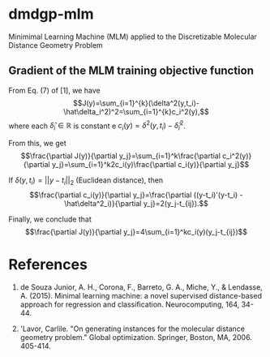 # dmdgp-mlm
Minimimal Learning Machine (MLM) applied to the Discretizable Molecular Distance Geometry Problem

## Gradient of the MLM training objective function 
From Eq. (7) of [1], we have
$$J(y)=\sum_{i=1}^{k}(\delta^2(y,t_i)-\hat\delta_i^2)^2=\sum_{i=1}^{k}c_i^2(y),$$
where each $\hat\delta_i\in\mathbb{R}$ is constant e $c_i(y)=\delta^2(y,t_i)-\hat\delta_i^2$.

From this, we get
$$\frac{\partial J(y)}{\partial y_j}=\sum_{i=1}^k\frac{\partial c_i^2(y)}{\partial y_j}=\sum_{i=1}^k2c_i(y)\frac{\partial c_i(y)}{\partial y_j}$$

If $\delta(y,t_i)=||y-t_i||_2$ (Euclidean distance), then
$$\frac{\partial c_i(y)}{\partial y_j}=\frac{\partial ((y-t_i)'(y-t_i) -\hat\delta^2_i)}{\partial y_j}=2(y_j-t_{ij}).$$

Finally, we conclude that
$$\frac{\partial J(y)}{\partial y_j}=4\sum_{i=1}^kc_i(y)(y_j-t_{ij})$$

# References
1. de Souza Junior, A. H., Corona, F., Barreto, G. A., Miche, Y., & Lendasse, A. (2015). Minimal learning machine: a novel supervised distance-based approach for regression and classification. Neurocomputing, 164, 34-44.

2. 'Lavor, Carlile. "On generating instances for the molecular distance geometry problem." Global optimization. Springer, Boston, MA, 2006. 405-414.
